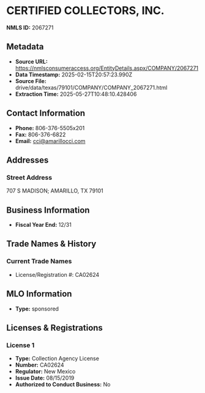 # CERTIFIED COLLECTORS, INC.

**NMLS ID:** 2067271

## Metadata
- **Source URL:** https://nmlsconsumeraccess.org/EntityDetails.aspx/COMPANY/2067271
- **Data Timestamp:** 2025-02-15T20:57:23.990Z
- **Source File:** drive/data/texas/79101/COMPANY/COMPANY_2067271.html
- **Extraction Time:** 2025-05-27T10:48:10.428406

## Contact Information
- **Phone:** 806-376-5505x201
- **Fax:** 806-376-6822
- **Email:** cci@amarillocci.com

## Addresses
### Street Address
707 S MADISON; AMARILLO, TX 79101

## Business Information
- **Fiscal Year End:** 12/31

## Trade Names & History
### Current Trade Names
- License/Registration #: CA02624

## MLO Information
- **Type:** sponsored

## Licenses & Registrations

### License 1
- **Type:** Collection Agency License
- **Number:** CA02624
- **Regulator:** New Mexico
- **Issue Date:** 08/15/2019
- **Authorized to Conduct Business:** No
